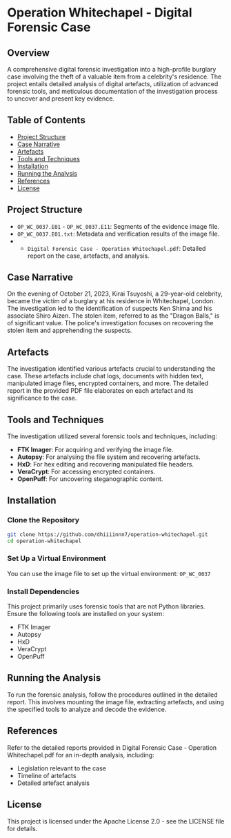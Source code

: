 # Operation Whitechapel - Digital Forensic Case

## Overview

A comprehensive digital forensic investigation into a high-profile burglary case involving the theft of a valuable item from a celebrity's residence. The project entails detailed analysis of digital artefacts, utilization of advanced forensic tools, and meticulous documentation of the investigation process to uncover and present key evidence.

## Table of Contents

- [Project Structure](#project-structure)
- [Case Narrative](#case-narrative)
- [Artefacts](#artefacts)
- [Tools and Techniques](#tools-and-techniques)
- [Installation](#installation)
- [Running the Analysis](#running-the-analysis)
- [References](#references)
- [License](#license)

## Project Structure

- `OP_WC_0037.E01` - `OP_WC_0037.E11`: Segments of the evidence image file.
- `OP_WC_0037.E01.txt`: Metadata and verification results of the image file.
- - `Digital Forensic Case - Operation Whitechapel.pdf`: Detailed report on the case, artefacts, and analysis.

## Case Narrative

On the evening of October 21, 2023, Kirai Tsuyoshi, a 29-year-old celebrity, became the victim of a burglary at his residence in Whitechapel, London. The investigation led to the identification of suspects Ken Shima and his associate Shiro Aizen. The stolen item, referred to as the "Dragon Balls," is of significant value. The police's investigation focuses on recovering the stolen item and apprehending the suspects.

## Artefacts

The investigation identified various artefacts crucial to understanding the case. These artefacts include chat logs, documents with hidden text, manipulated image files, encrypted containers, and more. The detailed report in the provided PDF file elaborates on each artefact and its significance to the case.

## Tools and Techniques

The investigation utilized several forensic tools and techniques, including:
- **FTK Imager**: For acquiring and verifying the image file.
- **Autopsy**: For analysing the file system and recovering artefacts.
- **HxD**: For hex editing and recovering manipulated file headers.
- **VeraCrypt**: For accessing encrypted containers.
- **OpenPuff**: For uncovering steganographic content.

## Installation

### Clone the Repository

   ```bash
   git clone https://github.com/dhiiiinnn7/operation-whitechapel.git
   cd operation-whitechapel
```

### Set Up a Virtual Environment

You can use the image file to set up the virtual environment: `OP_WC_0037`

### Install Dependencies

This project primarily uses forensic tools that are not Python libraries. Ensure the following tools are installed on your system:

- FTK Imager
- Autopsy
- HxD
- VeraCrypt
- OpenPuff

## Running the Analysis

To run the forensic analysis, follow the procedures outlined in the detailed report. This involves mounting the image file, extracting artefacts, and using the specified tools to analyze and decode the evidence.

## References

Refer to the detailed reports provided in Digital Forensic Case - Operation Whitechapel.pdf for an in-depth analysis, including:

- Legislation relevant to the case
- Timeline of artefacts
- Detailed artefact analysis

## License
This project is licensed under the Apache License 2.0 - see the LICENSE file for details.
